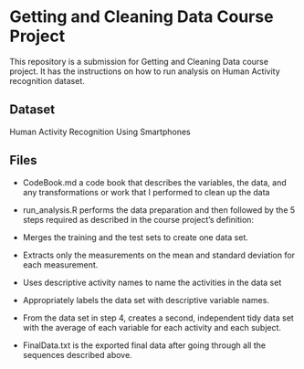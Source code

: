 # Getting and Cleaning Data Course Project
This repository is a submission for Getting and Cleaning Data course project. It has the instructions on how to run analysis on Human Activity recognition dataset.

## Dataset
Human Activity Recognition Using Smartphones

## Files
- CodeBook.md 
a code book that describes the variables, the data, and any transformations or work that I performed to clean up the data

- run_analysis.R 
performs the data preparation and then followed by the 5 steps required as described in the course project’s definition:
- Merges the training and the test sets to create one data set.
- Extracts only the measurements on the mean and standard deviation for each measurement.
- Uses descriptive activity names to name the activities in the data set
- Appropriately labels the data set with descriptive variable names.
- From the data set in step 4, creates a second, independent tidy data set with the average of each variable for each activity and each subject.
- FinalData.txt is the exported final data after going through all the sequences described above.
